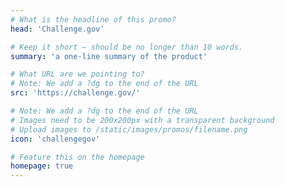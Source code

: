 ```yaml
---
# What is the headline of this promo?
head: 'Challenge.gov'

# Keep it short — should be no longer than 10 words.
summary: 'a one-line summary of the product'

# What URL are we pointing to?
# Note: We add a ?dg to the end of the URL
src: 'https://challenge.gov/'

# Note: We add a ?dg to the end of the URL
# Images need to be 200x200px with a transparent background
# Upload images to /static/images/promos/filename.png
icon: 'challengegov'

# Feature this on the homepage
homepage: true
---
```

